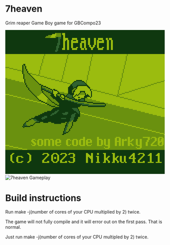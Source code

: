# 7heaven
Grim reaper Game Boy game for GBCompo23

![7heaven Title Screen](graphics/7heaventitle.png)
![7heaven Gameplay](graphics/7heavengameplay.png)

# Build instructions

Run make -j(number of cores of your CPU multiplied by 2) twice. 

The game will not fully compile and it will error out on the first pass. That is normal.

Just run make -j(number of cores of your CPU multipled by 2) twice.
